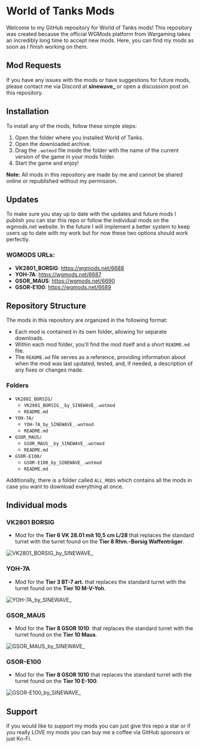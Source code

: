# World of Tanks Mods

Welcome to my GitHub repository for World of Tanks mods! This repository was created because the official WGMods platform from Wargaming takes an incredibly long time to accept new mods. Here, you can find my mods as soon as I finish working on them.

## Mod Requests

If you have any issues with the mods or have suggestions for future mods, please contact me via Discord at **sinewave_** or open a discussion post on this repository.

## Installation

To install any of the mods, follow these simple steps:

1. Open the folder where you installed World of Tanks.
2. Open the downloaded archive.
3. Drag the `.wotmod` file inside the folder with the name of the current version of the game in your mods folder.
4. Start the game and enjoy!

**Note:** All mods in this repository are made by me and cannot be shared online or republished without my permission.

## Updates

To make sure you stay up to date with the updates and future mods I publish you can star this repo or follow the individual mods on the wgmods.net website. In the future I will implement a better system to keep users up to date with my work but for now these two options should work perfectly.

### WGMODS URLs:
- **VK2801_BORSIG**: https://wgmods.net/6688
- **YOH-7A**: https://wgmods.net/6687
- **GSOR_MAUS**: https://wgmods.net/6690
- **GSOR-E100**: https://wgmods.net/6689

## Repository Structure

The mods in this repository are organized in the following format:

- Each mod is contained in its own folder, allowing for separate downloads.
- Within each mod folder, you'll find the mod itself and a short `README.md` file.
- The `README.md` file serves as a reference, providing information about when the mod was last updated, tested, and, if needed, a description of any fixes or changes made.

### Folders

- `VK2801_BORSIG/`
  - `VK2801_BORSIG__by_SINEWAVE_.wotmod`
  - `README.md`
- `YOH-7A/`
  - `YOH-7A_by_SINEWAVE_.wotmod`
  - `README.md`
- `GSOR_MAUS/`
  - `GSOR_MAUS__by_SINEWAVE_.wotmod`
  - `README.md`
- `GSOR-E100/`
  - `GSOR-E100_by_SINEWAVE_.wotmod`
  - `README.md`

Additionally, there is a folder called `ALL_MODS` which contains all the mods in case you want to download everything at once.

## Individual mods

### VK2801 BORSIG
- Mod for the **Tier 6 VK 28.01 mit 10,5 cm L/28** that replaces the standard turret with the turret found on the **Tier 8 Rhm.-Borsig Waffenträger**.

![VK2801_BORSIG_by_SINEWAVE_](https://github.com/ThatSINEWAVE/World-Of-Tanks-Mods/assets/133239148/f12e318f-6644-4a64-9fc2-cfa831677981)

### YOH-7A
- Mod for the **Tier 3 BT-7 art.** that replaces the standard turret with the turret found on the **Tier 10 M-V-Yoh**.

![YOH-7A_by_SINEWAVE_](https://github.com/ThatSINEWAVE/World-Of-Tanks-Mods/assets/133239148/486271ac-59f7-4531-b2a4-61a01f016111)

### GSOR_MAUS
- Mod for the **Tier 8 GSOR 1010**. that replaces the standard turret with the turret found on the **Tier 10 Maus**.

![GSOR_MAUS_by_SINEWAVE_](https://github.com/ThatSINEWAVE/World-Of-Tanks-Mods/assets/133239148/bce8f1e5-4eb0-4bd1-9187-8bda71714861)

### GSOR-E100
- Mod for the **Tier 8 GSOR 1010** that replaces the standard turret with the turret found on the **Tier 10 E-100**.

![GSOR-E100_by_SINEWAVE_](https://github.com/ThatSINEWAVE/World-Of-Tanks-Mods/assets/133239148/7b322950-6f22-4139-a2a1-0af673514a78)

## Support
If you would like to support my mods you can just give this repo a star or if you really LOVE my mods you can buy me a coffee via GitHub sponsors or just Ko-Fi.
